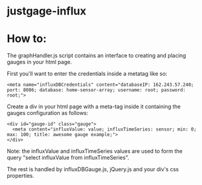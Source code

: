 justgage-influx
===============

How to:
=======
The graphHandler.js script contains an interface to creating and placing gauges in your html page.

First you'll want to enter the credentials inside a metatag like so:

```
<meta name="influxDBCredentials" content="databaseIP: 162.243.57.240; port: 8086; database: home-sensor-array; username: root; password: root;">
```

Create a div in your html page with a meta-tag inside it containing the gauges configuration as follows:
```
<div id="gauge-id" class="gauge">
  <meta content="influxValue: value; influxTimeSeries: sensor; min: 0; max: 100; title: awesome gauge example;">
</div>
```
Note: the influxValue and influxTimeSeries values are used to form the query "select influxValue from influxTimeSeries".


The rest is handled by influxDBGauge.js, jQuery.js and your div's css properties.
